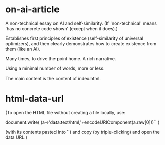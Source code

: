 # on-ai-article
A non-technical essay on AI and self-similarity. (If 'non-technical' means 'has no concrete code shown' (except when it does).)

Establishes first principles of existence (self-similarity of universal optimizers), and then clearly demonstrates how to create existence from them (like an AI).

Many times, to drive the point home. A rich narrative.

Using a minimal number of words, more or less.

The main content is the content of index.html.

# html-data-url

(To open the HTML file without creating a file locally, use:

document.write( (a=>'data:text/html,'+encodeURIComponent(a.raw[0]))`` )

(with its contents pasted into ``) and copy (by triple-clicking) and open the data URL.)
